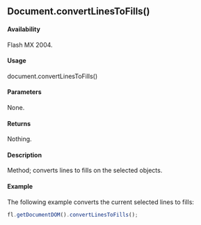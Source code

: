 ## Document.convertLinesToFills()

#### Availability

Flash MX 2004.

#### Usage

document.convertLinesToFills()

#### Parameters

None.

#### Returns

Nothing.

#### Description

Method; converts lines to fills on the selected objects.

#### Example

The following example converts the current selected lines to fills:

```javascript
fl.getDocumentDOM().convertLinesToFills();
```
